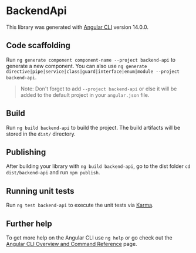 # BackendApi

This library was generated with [Angular CLI](https://github.com/angular/angular-cli) version 14.0.0.

## Code scaffolding

Run `ng generate component component-name --project backend-api` to generate a new component. You can also use `ng generate directive|pipe|service|class|guard|interface|enum|module --project backend-api`.
> Note: Don't forget to add `--project backend-api` or else it will be added to the default project in your `angular.json` file. 

## Build

Run `ng build backend-api` to build the project. The build artifacts will be stored in the `dist/` directory.

## Publishing

After building your library with `ng build backend-api`, go to the dist folder `cd dist/backend-api` and run `npm publish`.

## Running unit tests

Run `ng test backend-api` to execute the unit tests via [Karma](https://karma-runner.github.io).

## Further help

To get more help on the Angular CLI use `ng help` or go check out the [Angular CLI Overview and Command Reference](https://angular.io/cli) page.
